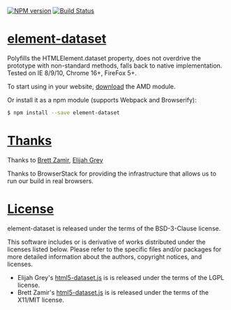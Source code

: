 
[![NPM version][npm-image]][npm-url] [![Build Status][travis-image]][travis-url]

# [element-dataset](https://github.com/epiloque/element-dataset)

Polyfills the HTMLElement.dataset property, does not overdrive the prototype
with non-standard methods, falls back to native implementation. Tested on IE
8/9/10, Chrome 16+, FireFox 5+.

To start using in your website,
[download](https://github.com/epiloque/element-dataset/releases) the AMD module.

Or install it as a npm module (supports Webpack and Browserify): 

```sh
$ npm install --save element-dataset
```

# [Thanks](https://github.com/epiloque/element-dataset#Thanks)

Thanks to [Brett Zamir](https://github.com/brettz9), [Elijah Grey](https://github.com/eligrey)

Thanks to BrowserStack for providing the infrastructure that allows us to run
our build in real browsers.

# [License](https://github.com/epiloque/element-dataset#License)

element-dataset is released under the terms of the BSD-3-Clause license.

This software includes or is derivative of works distributed under the licenses
listed below. Please refer to the specific files and/or packages for more
detailed information about the authors, copyright notices, and licenses.

* Elijah Grey's
  [html5-dataset.js](https://github.com/adamancini/html5-dataset/blob/master/html5-dataset.js)
  is is released under the terms of the LGPL license.
* Brett Zamir's
  [html5-dataset.js](https://gist.github.com/brettz9/4093766#file_html5_dataset.js)
  is is released under the terms of the X11/MIT license.

[npm-url]: https://www.npmjs.com/package/element-dataset
[npm-image]: https://img.shields.io/npm/v/element-dataset.svg

[travis-url]: https://travis-ci.org/epiloque/element-dataset
[travis-image]: https://img.shields.io/travis/epiloque/element-dataset.svg
